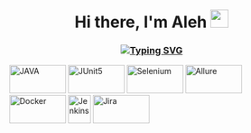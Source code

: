 <h1 align="center">Hi there, I'm Aleh <img src="https://github.com/blackcater/blackcater/raw/main/images/Hi.gif" height="32"/></h1>
<h3 align="center"><a href="https://git.io/typing-svg"><img src="https://readme-typing-svg.herokuapp.com?font=Fira+Code&pause=1000&background=831C0900&random=false&width=435&lines=Automation+QA+from+Belarus+BY" alt="Typing SVG" /></a></h3>
<img src="https://github.com/AlehByZh/AlehByZh/assets/161764041/615ac041-76ab-4b74-88c8-9af73c0e4141" alt = "JAVA" width="100" height="50">

<img src="https://github.com/AlehByZh/AlehByZh/assets/161764041/8bf436fb-c216-4c22-af06-73e9fb46fc22" alt = "JUnit5" width="100" height="50">

<img src="https://github.com/AlehByZh/AlehByZh/assets/161764041/e6ad943e-743b-4003-968c-89821a66ece8" alt = "Selenium" width="100" height="50">

<img src="https://github.com/AlehByZh/AlehByZh/assets/161764041/2b96a22e-1cd3-4f0a-bace-103406eff4ad" alt = "Allure" width="100" height="50">

<img src="https://github.com/AlehByZh/AlehByZh/assets/161764041/12f2d483-475a-4376-92b2-b33c1a73002c" alt = "Docker" width="100" height="50">

<img src="https://github.com/AlehByZh/AlehByZh/assets/161764041/89ba882d-34d9-4f32-b92a-a046996e8d92" alt = "Jenkins" width="40" height="50">

<img src="https://github.com/AlehByZh/AlehByZh/assets/161764041/5ef32aa6-3ba8-478f-88b7-e1a1e98f9c1f" alt = "Jira" width="100" height="50">
